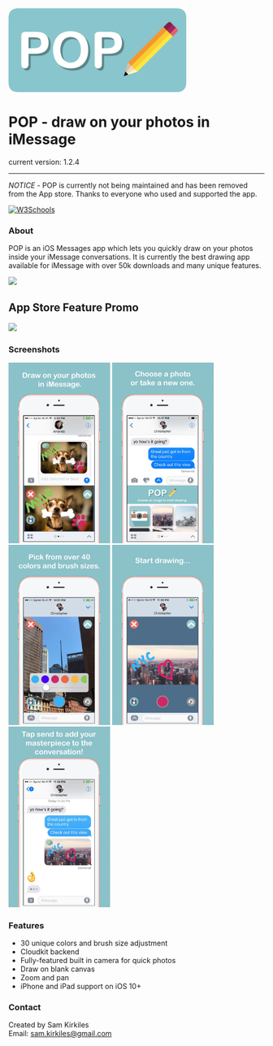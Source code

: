 <img src="https://github.com/SamKirkiles/pop/blob/master/Screenshots/LogoBannerLarge.png" width="350">

# POP - draw on your photos in iMessage

current version: 1.2.4
___

*NOTICE* - POP is currently not being maintained and has been removed from the App store. Thanks to everyone who used and supported the app.

<a href="https://itunes.apple.com/us/app/pop-draw-on-your-photos-for/id1147420399?ls=1&mt=8">
<img border="0" alt="W3Schools" src="http://i.imgur.com/qNYiZuk.png" width="200"></a>

### About

POP is an iOS Messages app which lets you quickly draw on your photos inside your iMessage conversations. It is currently the best drawing app available for iMessage with over 50k downloads and many unique features.

<img src="https://i.imgur.com/gJisVjq.png" >

## App Store Feature Promo    


<img src="https://i.imgur.com/aSzyDgl.jpg">

### Screenshots 
<img src="https://github.com/SamKirkiles/pop/blob/master/Screenshots/Screenshot1.png" width="200">
<img src="https://github.com/SamKirkiles/pop/blob/master/Screenshots/Screenshot2.png" width="200">
<img src="https://github.com/SamKirkiles/pop/blob/master/Screenshots/Screenshot3.png" width="200">
<img src="https://github.com/SamKirkiles/pop/blob/master/Screenshots/Screenshot4.png" width="200">
<img src="https://github.com/SamKirkiles/pop/blob/master/Screenshots/Screenshot5.png" width="200">

### Features

* 30 unique colors and brush size adjustment
* Cloudkit backend
* Fully-featured built in camera for quick photos
* Draw on blank canvas
* Zoom and pan
* iPhone and iPad support on iOS 10+

### Contact

Created by Sam Kirkiles  
Email: sam.kirkiles@gmail.com
